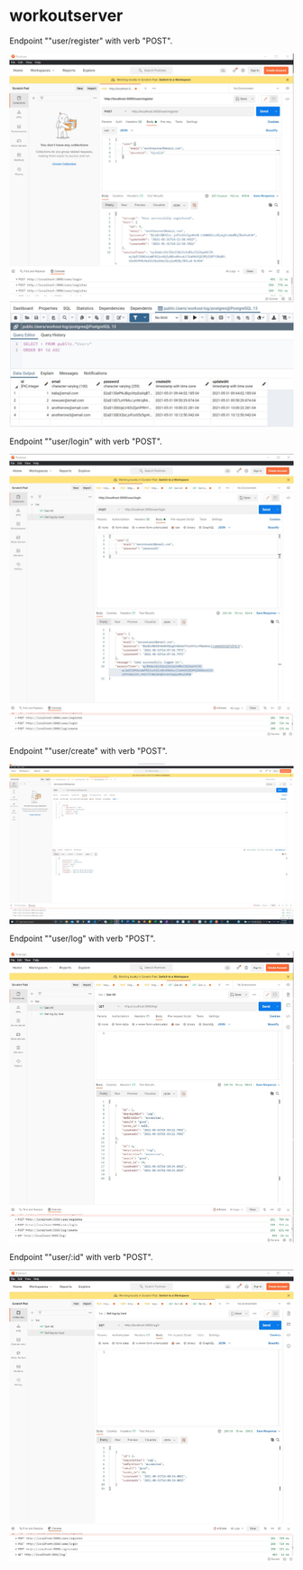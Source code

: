# workoutserver

Endpoint ""user/register" with verb "POST".

![Postman](images/pregister.jpg) ![sql](images/sregister.jpg)


Endpoint ""user/login" with verb "POST".

![Postman](images/login.jpg) 


Endpoint ""user/create" with verb "POST".

![Postman](images/create.jpg)


Endpoint ""user/log" with verb "POST".

![Postman](images/alllog.jpg)


Endpoint ""user/:id" with verb "POST".

![Postman](images/peruser.jpg)